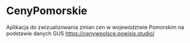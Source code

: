 # CenyPomorskie
Aplikacja do zwizualizowania zmian cen w województwie Pomorskim na podstawie danych GUS
https://cenywpolsce.powisis.studio/
